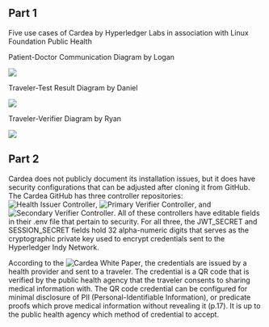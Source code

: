 ## Part 1

Five use cases of Cardea by Hyperledger Labs in association with Linux Foundation Public Health

Patient-Doctor Communication Diagram by Logan

![](https://user-images.githubusercontent.com/87502871/270497268-f5dc94ae-bd10-4844-a740-6b8143e4e07f.jpg)


Traveler-Test Result Diagram by Daniel

![](https://github.com/pdonahue28/Cool-Bikes-Software-Assurance-CYBR8420-850/assets/76424137/f4fd982e-fe03-40cf-9803-6bf76f2d3ca0)

Traveler-Verifier Diagram by Ryan

![](https://github.com/pdonahue28/Cool-Bikes-Software-Assurance-CYBR8420-850/assets/60804887/d50d146a-08ee-4aae-8bc5-af381e2ad2ca)


## Part 2

Cardea does not publicly document its installation issues, but it does have security configurations that can be adjusted after cloning it from GitHub. The Cardea GitHub has three controller repositories: ![Health Issuer Controller](https://github.com/hyperledger-labs/cardea-health-issuer-controller), ![Primary Verifier Controller](https://github.com/hyperledger-labs/cardea-primary-verifier-controller), and ![Secondary Verifier Controller](https://github.com/hyperledger-labs/cardea-secondary-verifier-controller). All of these controllers have editable fields in their .env file that pertain to security. For all three, the JWT_SECRET and SESSION_SECRET fields hold 32 alpha-numeric digits that serves as the cryptographic private key used to encrypt credentials sent to the Hyperledger Indy Network. 

According to the ![Cardea White Paper](https://wiki.hyperledger.org/display/labs/Cardea?preview=/80780946/80781623/Cardea-White-Paper-V1.0.pdf), the credentials are issued by a health provider and sent to a traveler. The credential is a QR code that is verified by the public health agency that the traveler consents to sharing medical information with. The QR code credential can be configured for minimal disclosure of PII (Personal-Identifiable Information), or predicate proofs which prove medical information without revealing it (p.17). It is up to the public health agency which method of credential to accept.  

